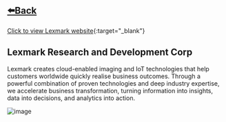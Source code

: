 ## [⬅️Back](./)
[Click to view Lexmark website](https://www.lexmark.com/en_ph/careers/careers-about.html){:target="_blank"} 

## Lexmark Research and Development Corp
Lexmark creates cloud-enabled imaging and IoT technologies that help customers worldwide quickly realise business outcomes. Through a powerful combination of proven technologies and deep industry expertise, we accelerate business transformation, turning information into insights, data into decisions, and analytics into action.

![image](https://github.com/greatcyan/cyrus-baruc-data-analytics-portfolio/assets/95137493/791b9065-4bc7-4470-a63d-ec465784109d)


